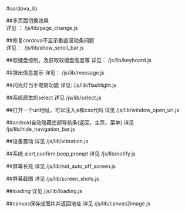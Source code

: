 #cordova_lib



##多页面切换效果    
详见 ： /js/lib/page_change.js  

##修复cordova不显示垂直滚动条问题   
详见：  /js/lib/show_scroll_bar.js

##软键盘控制，及获取软键盘高度等
详见：  /js/lib/keyboard.js


##弹出信息提示
详见：  /js/lib/message.js


##闪光灯当手电筒功能
详见:  /js/lib/flashlight.js



##系统原生的select
详见  /js/lib/select.js


##打开一个url地址，可以注入js和css代码
详见  /js/lib/window_open_url.js



##android自动隐藏底部导航条(返回，主页，菜单)
详见 /js/lib/hide_navigation_bar.js


##设备震动
详见  /js/lib/vibration.js


##系统 alert,confirm,beep,prompt
详见  /js/lib/notify.js



##屏幕长亮
详见  /js/lib/not_auto_off_screen.js


##屏幕截图
详见  /js/lib/screen_shots.js


##loading
详见  /js/lib/loading.js



##canvas保存成图片并返回地址
详见  /js/lib/canvas2image.js